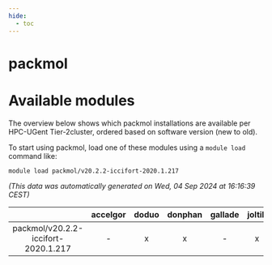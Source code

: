 ```yaml
---
hide:
  - toc
---
```


packmol
=======

# Available modules


The overview below shows which packmol installations are available per HPC-UGent Tier-2cluster, ordered based on software version (new to old).

To start using packmol, load one of these modules using a `module load` command like:

```shell
module load packmol/v20.2.2-iccifort-2020.1.217
```

*(This data was automatically generated on Wed, 04 Sep 2024 at 16:16:39 CEST)*  

| |accelgor|doduo|donphan|gallade|joltik|shinx|skitty|
| :---: | :---: | :---: | :---: | :---: | :---: | :---: | :---: |
|packmol/v20.2.2-iccifort-2020.1.217|-|x|x|-|x|-|x|
